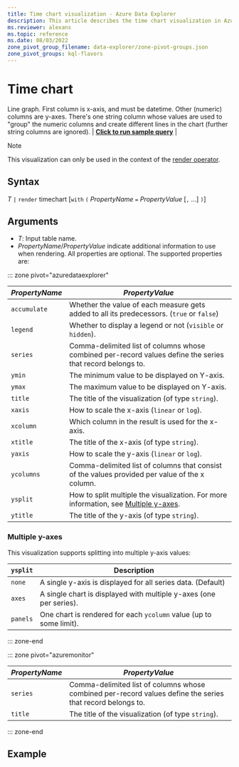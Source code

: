 ```yaml
---
title: Time chart visualization - Azure Data Explorer
description: This article describes the time chart visualization in Azure Data Explorer.
ms.reviewer: alexans
ms.topic: reference
ms.date: 08/03/2022
zone_pivot_group_filename: data-explorer/zone-pivot-groups.json
zone_pivot_groups: kql-flavors
---
```

# Time chart

Line graph. First column is x-axis, and must be datetime. Other (numeric) columns are y-axes. There's one string column whose values are used to "group" the numeric columns and create different lines in the chart (further string columns are ignored). |  **[**Click to run sample query**](https://dataexplorer.azure.com/clusters/help/databases/Samples?query=H4sIAAAAAAAAA3WQ3WrDMAyF7/sUukvCnDXJGIOVPEULuwxqoixm/gm2+jf28JObFjbYrmyho3M+yRCD1a5jaGFAJtaW8qaqX8qqLqvnYrMySYHnvxRNWT1B07xW1U03JFEzbVYDWd9Z/KAuUtAUm9UXpLJcSnAH2+LxPZe3AO9gJ6ZbRjvDGLy9EbG/BUemOXnvLxD1AOJ1mijQtWhbyHbbOgOA9RogkqGeAaXn3g1BooVb6OiDNHpD6CjAUccDGv2JrL0TSzozuQHyPYqHdqRkDKN3aBRwkJaCQJIoQ4VsuXh2A/Xezj5SWkVBWSvI0vSoOSsWpLtEpyDwY4KTW8nnJ5ws+2+eAhSyOxjkd+HDVVcIfHplp2TYTxgYTpqnnDUbarM32gPO86PY4jjqfmGw3vGkftNlCi5xNprbWW5kYvENQQnqDh8CAAA=)** |

> [!NOTE]
> This visualization can only be used in the context of the [render operator](renderoperator.md).

## Syntax

*T* `|` `render` timechart [`with` `(` *PropertyName* `=` *PropertyValue* [`,` ...] `)`]

## Arguments

* *T*: Input table name.
* *PropertyName*/*PropertyValue* indicate additional information to use when rendering.
  All properties are optional. The supported properties are:

::: zone pivot="azuredataexplorer"

  |*PropertyName*|*PropertyValue*                                                                   |
  |--------------|----------------------------------------------------------------------------------|
  |`accumulate`  |Whether the value of each measure gets added to all its predecessors. (`true` or `false`)|
  |`legend`      |Whether to display a legend or not (`visible` or `hidden`).                       |
  |`series`      |Comma-delimited list of columns whose combined per-record values define the series that record belongs to.|
  |`ymin`        |The minimum value to be displayed on Y-axis.                                      |
  |`ymax`        |The maximum value to be displayed on Y-axis.                                      |
  |`title`       |The title of the visualization (of type `string`).                                |
  |`xaxis`       |How to scale the x-axis (`linear` or `log`).                                      |
  |`xcolumn`     |Which column in the result is used for the x-axis.                                |
  |`xtitle`      |The title of the x-axis (of type `string`).                                       |
  |`yaxis`       |How to scale the y-axis (`linear` or `log`).                                      |
  |`ycolumns`    |Comma-delimited list of columns that consist of the values provided per value of the x column.|
  |`ysplit`      |How to split multiple the visualization. For more information, see [Multiple y-axes](#multiple-y-axes).                             |
  |`ytitle`      |The title of the y-axis (of type `string`).                                       |

### Multiple y-axes

This visualization supports splitting into multiple y-axis values:

|`ysplit`  |Description                                                       |
|----------|------------------------------------------------------------------|
|`none`    |A single y-axis is displayed for all series data. (Default)       |
|`axes`    |A single chart is displayed with multiple y-axes (one per series).|
|`panels`  |One chart is rendered for each `ycolumn` value (up to some limit).|
::: zone-end

::: zone pivot="azuremonitor"

  |*PropertyName*|*PropertyValue*                                                                   |
  |--------------|----------------------------------------------------------------------------------|
  |`series`      |Comma-delimited list of columns whose combined per-record values define the series that record belongs to.|
  |`title`       |The title of the visualization (of type `string`).                                |

::: zone-end

## Example